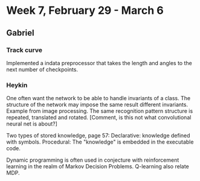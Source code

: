 # Week 7, February 29 - March 6


## Gabriel

### Track curve
Implemented a indata preprocessor that takes the length and angles to the next number of checkpoints.

### Heykin
One often want the network to be able to handle invariants of a class. The structure of the network may impose the same result different invariants. Example from image processing. The same recognition pattern structure is repeated, translated and rotated. [Comment, is this not what convolutional neural net is about?]

Two types of stored knowledge, page 57: Declarative: knowledge defined with symbols. Procedural: The "knowledge" is embedded in the executable code.

Dynamic programming is often used in conjecture with reinforcement learning in the realm of Markov Decision Problems. Q-learning also relate MDP.
  
  
